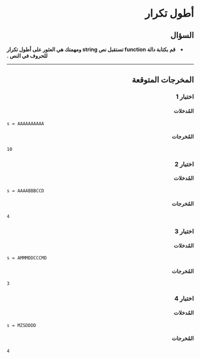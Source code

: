 # <div dir="rtl">أطول تكرار</div>

## <div dir="rtl">السؤال</div>

<li dir="rtl">
<b>
قم بكتابة دالة function تستقبل نص string ومهمتك هي العثور على أطول تكرار للحروف في النص .
</b>
</li>

---

## <div dir="rtl">المخرجات المتوقعة</div>

### <div dir="rtl">اختبار 1</div>

#### <div dir="rtl">المُدخلات</div>

```text
s = AAAAAAAAAA
```

#### <div dir="rtl">المُخرجات</div>

```text
10
```

### <div dir="rtl">اختبار 2</div>

#### <div dir="rtl">المُدخلات</div>

```text
s = AAAABBBCCD
```

#### <div dir="rtl">المُخرجات</div>

```text
4
```

### <div dir="rtl">اختبار 3</div>

#### <div dir="rtl">المُدخلات</div>

```text
s = AMMMDDCCCMD
```

#### <div dir="rtl">المُخرجات</div>

```text
3
```

### <div dir="rtl">اختبار 4</div>

#### <div dir="rtl">المُدخلات</div>

```text
s = MZSDDDD
```

#### <div dir="rtl">المُخرجات</div>

```text
4
```
